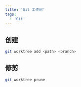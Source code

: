 ```yaml
---
title: 'Git 工作树'
tags:
  - 'Git'
---
```


## 创建

```bash
git worktree add <path> <branch>
```

## 修剪

```bash
git worktree prune
```
